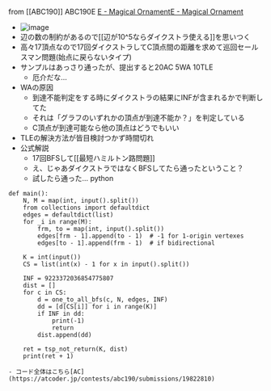 
from [[ABC190]]
ABC190E
[E - Magical Ornament](https://atcoder.jp/contests/abc190/tasks/abc190_e)[E - Magical Ornament](https://atcoder.jp/contests/abc190/tasks/abc190_e)
- ![image](https://gyazo.com/79456a6bfd6230660714426024778981/thumb/1000)
- 辺の数の制約があるので[[辺が10^5ならダイクストラ使える]]を思いつく
- 高々17頂点なので17回ダイクストラしてC頂点間の距離を求めて巡回セールスマン問題(始点に戻らないタイプ)
- サンプルはあっさり通ったが、提出すると20AC 5WA 10TLE
    - 厄介だな…
- WAの原因
    - 到達不能判定をする時にダイクストラの結果にINFが含まれるかで判断してた
    - それは「グラフのいずれかの頂点が到達不能か？」を判定している
    - C頂点が到達可能なら他の頂点はどうでもいい
- TLEの解決方法が皆目検討つかず時間切れ
- 公式解説
    - 17回BFSして[[最短ハミルトン路問題]]
    - え、じゃあダイクストラではなくBFSしてたら通ったということ？
    - 試したら通った…
python

```
def main():
    N, M = map(int, input().split())
    from collections import defaultdict
    edges = defaultdict(list)
    for _i in range(M):
        frm, to = map(int, input().split())
        edges[frm - 1].append(to - 1)  # -1 for 1-origin vertexes
        edges[to - 1].append(frm - 1)  # if bidirectional

    K = int(input())
    CS = list(int(x) - 1 for x in input().split())

    INF = 9223372036854775807
    dist = []
    for c in CS:
        d = one_to_all_bfs(c, N, edges, INF)
        dd = [d[CS[i]] for i in range(K)]
        if INF in dd:
            print(-1)
            return
        dist.append(dd)

    ret = tsp_not_return(K, dist)
    print(ret + 1)
```

    - コード全体はこちら[AC](https://atcoder.jp/contests/abc190/submissions/19822810)
